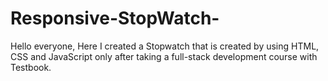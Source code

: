 # Responsive-StopWatch-
Hello everyone, Here I created a Stopwatch that is created by using HTML, CSS and JavaScript only after taking a full-stack development course with Testbook.  
